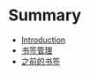 # Summary

* [Introduction](README.md)
* [书签管理](./book_mark.md)
* [之前的书签](./bookmarks_2019_12_28.md)










